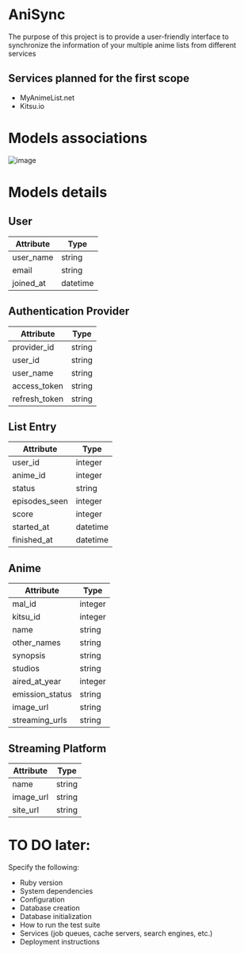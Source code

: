 # AniSync

The purpose of this project is to provide a user-friendly interface to synchronize the information of your multiple anime lists from different services

## Services planned for the first scope

* MyAnimeList.net
* Kitsu.io

# Models associations

![image](https://drive.google.com/uc?export=view&id=1N-1bfoH8RDOw3sspC8WNPJ9b6aRO4B62)

# Models details

## User

| Attribute       | Type        |
| -----------     | ----------- |
| user_name       | string      |
| email           | string      |
| joined_at       | datetime    |

## Authentication Provider

| Attribute       | Type        |
| -----------     | ----------- |
| provider_id     | string      |
| user_id         | string      |
| user_name       | string      |
| access_token    | string      |
| refresh_token   | string      |

## List Entry

| Attribute       | Type        |
| -----------     | ----------- |
| user_id         | integer     |
| anime_id        | integer     |
| status          | string      |
| episodes_seen   | integer     |
| score           | integer     |
| started_at      | datetime    |
| finished_at     | datetime    |

## Anime

| Attribute       | Type        |
| -----------     | ----------- |
| mal_id          | integer     |
| kitsu_id        | integer     |
| name            | string      |
| other_names     | string      |
| synopsis        | string      |
| studios         | string      |
| aired_at_year   | integer     |
| emission_status | string      |
| image_url       | string      |
| streaming_urls  | string      |

## Streaming Platform

| Attribute       | Type        |
| -----------     | ----------- |
| name            | string      |
| image_url       | string      |
| site_url        | string      |


# TO DO later:

Specify the following:

* Ruby version
* System dependencies
* Configuration
* Database creation
* Database initialization
* How to run the test suite
* Services (job queues, cache servers, search engines, etc.)
* Deployment instructions
